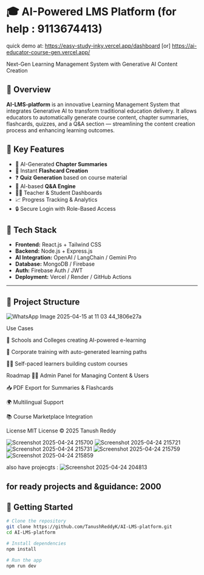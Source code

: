 # 🎓 AI-Powered LMS Platform  (for help : 9113674413)
quick demo at: https://easy-study-inky.vercel.app/dashboard [or] https://ai-educator-course-gen.vercel.app/

Next-Gen Learning Management System with Generative AI Content Creation

## 🚀 Overview
**AI-LMS-platform** is an innovative Learning Management System that integrates Generative AI to transform traditional education delivery. It allows educators to automatically generate course content, chapter summaries, flashcards, quizzes, and a Q&A section — streamlining the content creation process and enhancing learning outcomes.

## 🌟 Key Features
- 🤖 AI-Generated **Chapter Summaries**
- 🧾 Instant **Flashcard Creation**
- ❓ **Quiz Generation** based on course material
- 🧠 AI-based **Q&A Engine**
- 👩‍🏫 Teacher & Student Dashboards
- 📈 Progress Tracking & Analytics
- 🔒 Secure Login with Role-Based Access

## 🧰 Tech Stack
- **Frontend:** React.js + Tailwind CSS  
- **Backend:** Node.js + Express.js  
- **AI Integration:** OpenAI / LangChain / Gemini Pro  
- **Database:** MongoDB / Firebase  
- **Auth:** Firebase Auth / JWT  
- **Deployment:** Vercel / Render / GitHub Actions

---

## 📂 Project Structure
![WhatsApp Image 2025-04-15 at 11 03 44_1806e27a](https://github.com/user-attachments/assets/94c00ae4-fa66-42a9-9b22-9b3eec855537)

 Use Cases

 
🏫 Schools and Colleges creating AI-powered e-learning

💼 Corporate training with auto-generated learning paths

🧑‍💻 Self-paced learners building custom courses

 Roadmap
🧑‍🏫 Admin Panel for Managing Content & Users

📥 PDF Export for Summaries & Flashcards

🌍 Multilingual Support

📚 Course Marketplace Integration

License
MIT License © 2025 Tanush Reddy



![Screenshot 2025-04-24 215700](https://github.com/user-attachments/assets/164d38a3-1a44-4b62-a7d1-5830fe3defbf)
![Screenshot 2025-04-24 215721](https://github.com/user-attachments/assets/868a1596-6b8c-4236-ba6c-cda635266358)
![Screenshot 2025-04-24 215731](https://github.com/user-attachments/assets/93b0d2ff-d07b-4216-a30e-f5d7fa0f2cbf)
![Screenshot 2025-04-24 215759](https://github.com/user-attachments/assets/44fe4e68-6e4e-464a-8b1a-7421e59880c2)
![Screenshot 2025-04-24 215859](https://github.com/user-attachments/assets/6668024e-1fd4-446c-8aa5-3503987e6ea6)

also have projecgts : 
![Screenshot 2025-04-24 204813](https://github.com/user-attachments/assets/e71ab2f2-91b3-4051-ab5a-3b829547b71b)


for ready projects and &guidance: 2000
---

## 🚀 Getting Started

```bash
# Clone the repository
git clone https://github.com/TanushReddyK/AI-LMS-platform.git
cd AI-LMS-platform

# Install dependencies
npm install

# Run the app
npm run dev


